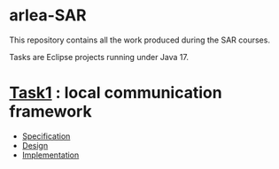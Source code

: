 # arlea-SAR

This repository contains all the work produced during the SAR courses.

Tasks are Eclipse projects running under Java 17.

# [Task1](https://github.com/arlealexandre/arlea-SAR/tree/task1) : local communication framework

- [Specification](https://github.com/arlealexandre/arlea-SAR/blob/task1/Task1/Specification.md)
- [Design](https://github.com/arlealexandre/arlea-SAR/blob/task1.design/Task1/Design.md)
- [Implementation](https://github.com/arlealexandre/arlea-SAR/tree/task1.implementation/SAR_Eclipse_Project/src/Task1)
